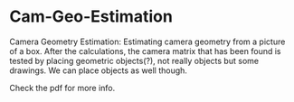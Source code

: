 # Cam-Geo-Estimation
Camera Geometry Estimation: Estimating camera geometry from a picture of a box. After the calculations, the camera matrix that has been found is tested by placing geometric objects(?), not really objects but some drawings. We can place objects as well though.

Check the pdf for more info.
